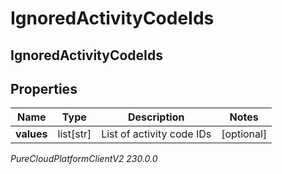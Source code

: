 # IgnoredActivityCodeIds

## IgnoredActivityCodeIds

## Properties

|Name | Type | Description | Notes|
|------------ | ------------- | ------------- | -------------|
| **values** | list[str] | List of activity code IDs | [optional] |



_PureCloudPlatformClientV2 230.0.0_
